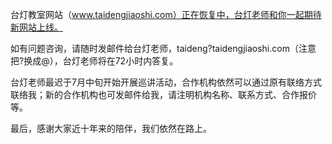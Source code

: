 台灯教室网站（www.taidengjiaoshi.com）正在恢复中，台灯老师和你一起期待新网站上线。

如有问题咨询，请随时发邮件给台灯老师，taideng?taidengjiaoshi.com（注意把?换成@），台灯老师将在72小时内答复。

台灯老师最迟于7月中旬开始开展巡讲活动，合作机构依然可以通过原有联络方式联络我；新的合作机构也可发邮件给我，请注明机构名称、联系方式、合作报价等。

最后，感谢大家近十年来的陪伴，我们依然在路上。
